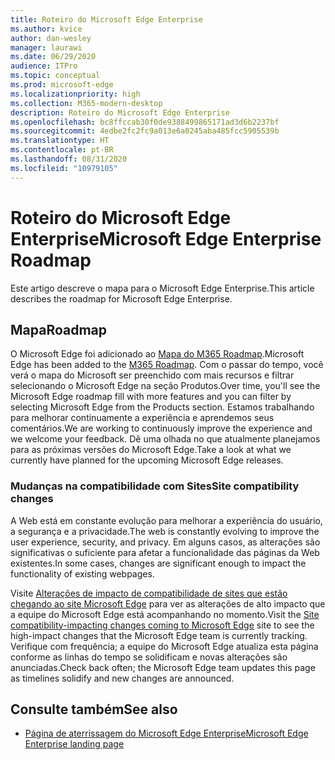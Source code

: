 ```yaml
---
title: Roteiro do Microsoft Edge Enterprise
ms.author: kvice
author: dan-wesley
manager: laurawi
ms.date: 06/29/2020
audience: ITPro
ms.topic: conceptual
ms.prod: microsoft-edge
ms.localizationpriority: high
ms.collection: M365-modern-desktop
description: Roteiro do Microsoft Edge Enterprise
ms.openlocfilehash: bc8ffccab30f0de9388499865171ad3d6b2237bf
ms.sourcegitcommit: 4edbe2fc2fc9a013e6a0245aba485fcc5905539b
ms.translationtype: HT
ms.contentlocale: pt-BR
ms.lasthandoff: 08/31/2020
ms.locfileid: "10979105"
---
```

# <span data-ttu-id="b7acb-103">Roteiro do Microsoft Edge Enterprise</span><span class="sxs-lookup"><span data-stu-id="b7acb-103">Microsoft Edge Enterprise Roadmap</span></span>

<span data-ttu-id="b7acb-104">Este artigo descreve o mapa para o Microsoft Edge Enterprise.</span><span class="sxs-lookup"><span data-stu-id="b7acb-104">This article describes the roadmap for Microsoft Edge Enterprise.</span></span>

## <span data-ttu-id="b7acb-105">Mapa</span><span class="sxs-lookup"><span data-stu-id="b7acb-105">Roadmap</span></span>

<span data-ttu-id="b7acb-106">O Microsoft Edge foi adicionado ao [Mapa do M365 Roadmap](https://www.microsoft.com/microsoft-365/roadmap?filters=&searchterms=Microsoft%2CEdge).</span><span class="sxs-lookup"><span data-stu-id="b7acb-106">Microsoft Edge has been added to the [M365 Roadmap](https://www.microsoft.com/microsoft-365/roadmap?filters=&searchterms=Microsoft%2CEdge).</span></span> <span data-ttu-id="b7acb-107">Com o passar do tempo, você verá o mapa do Microsoft ser  preenchido com mais recursos e filtrar selecionando o Microsoft Edge na seção Produtos.</span><span class="sxs-lookup"><span data-stu-id="b7acb-107">Over time, you'll see the Microsoft Edge roadmap fill with more features and you can filter by selecting Microsoft Edge from the Products section.</span></span> <span data-ttu-id="b7acb-108">Estamos trabalhando para melhorar continuamente a experiência e aprendemos seus comentários.</span><span class="sxs-lookup"><span data-stu-id="b7acb-108">We are working to continuously improve the experience and we welcome your feedback.</span></span> <span data-ttu-id="b7acb-109">Dê uma olhada no que atualmente planejamos para as próximas versões do Microsoft Edge.</span><span class="sxs-lookup"><span data-stu-id="b7acb-109">Take a look at what we currently have planned for the upcoming Microsoft Edge releases.</span></span> 

### <span data-ttu-id="b7acb-110">Mudanças na compatibilidade com Sites</span><span class="sxs-lookup"><span data-stu-id="b7acb-110">Site compatibility changes</span></span>

<span data-ttu-id="b7acb-111">A Web está em constante evolução para melhorar a experiência do usuário, a segurança e a privacidade.</span><span class="sxs-lookup"><span data-stu-id="b7acb-111">The web is constantly evolving to improve the user experience, security, and privacy.</span></span> <span data-ttu-id="b7acb-112">Em alguns casos, as alterações são significativas o suficiente para afetar a funcionalidade das páginas da Web existentes.</span><span class="sxs-lookup"><span data-stu-id="b7acb-112">In some cases, changes are significant enough to impact the functionality of existing webpages.</span></span>

<span data-ttu-id="b7acb-113">Visite [Alterações de impacto de compatibilidade de sites que estão chegando ao site Microsoft Edge](https://docs.microsoft.com/microsoft-edge/web-platform/site-impacting-changes) para ver as alterações de alto impacto que a equipe do Microsoft Edge está acompanhando no momento.</span><span class="sxs-lookup"><span data-stu-id="b7acb-113">Visit the [Site compatibility-impacting changes coming to Microsoft Edge](https://docs.microsoft.com/microsoft-edge/web-platform/site-impacting-changes) site to see the high-impact changes that the Microsoft Edge team is currently tracking.</span></span> <span data-ttu-id="b7acb-114">Verifique com frequência; a equipe do Microsoft Edge atualiza esta página conforme as linhas do tempo se solidificam e novas alterações são anunciadas.</span><span class="sxs-lookup"><span data-stu-id="b7acb-114">Check back often; the Microsoft Edge team updates this page as timelines solidify and new changes are announced.</span></span>

## <span data-ttu-id="b7acb-115">Consulte também</span><span class="sxs-lookup"><span data-stu-id="b7acb-115">See also</span></span>

- [<span data-ttu-id="b7acb-116">Página de aterrissagem do Microsoft Edge Enterprise</span><span class="sxs-lookup"><span data-stu-id="b7acb-116">Microsoft Edge Enterprise landing page</span></span>](https://aka.ms/EdgeEnterprise)
